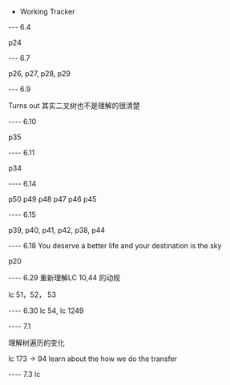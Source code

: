 - Working Tracker

--- 6.4

p24

--- 6.7

p26, p27, p28, p29

--- 6.9

Turns out 其实二叉树也不是理解的很清楚

---- 6.10

p35 

---- 6.11

p34

---- 6.14

p50 p49 p48 p47 p46 p45

---- 6.15

p39, p40, p41, p42, p38, p44 


---- 6.18
You deserve a better life and your destination is the sky

p20


---- 6.29
重新理解LC 10,44 的动规

lc 51，52， 53


---- 6.30
lc 54, lc 1249


---- 7.1

理解树遍历的变化

lc 173 -> 94 learn about the how we do the transfer

---- 7.3
lc 

